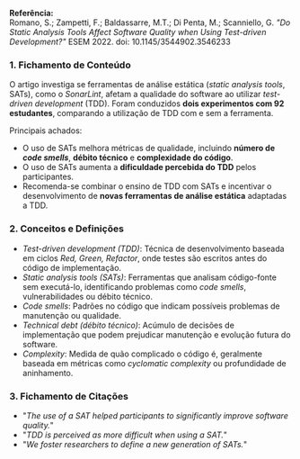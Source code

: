 **Referência:**  
Romano, S.; Zampetti, F.; Baldassarre, M.T.; Di Penta, M.; Scanniello, G. *"Do Static Analysis Tools Affect Software Quality when Using Test-driven Development?"* ESEM 2022. doi: 10.1145/3544902.3546233

### 1. Fichamento de Conteúdo
O artigo investiga se ferramentas de análise estática (*static analysis tools*, SATs), como o *SonarLint*, afetam a qualidade do software ao utilizar *test-driven development* (TDD). Foram conduzidos **dois experimentos com 92 estudantes**, comparando a utilização de TDD com e sem a ferramenta.  

Principais achados:

- O uso de SATs melhora métricas de qualidade, incluindo **número de *code smells***, **débito técnico** e **complexidade do código**.  
- O uso de SATs aumenta a **dificuldade percebida do TDD** pelos participantes.  
- Recomenda-se combinar o ensino de TDD com SATs e incentivar o desenvolvimento de **novas ferramentas de análise estática** adaptadas a TDD.

### 2. Conceitos e Definições
- *Test-driven development (TDD)*: Técnica de desenvolvimento baseada em ciclos *Red, Green, Refactor*, onde testes são escritos antes do código de implementação.  
- *Static analysis tools (SATs)*: Ferramentas que analisam código-fonte sem executá-lo, identificando problemas como *code smells*, vulnerabilidades ou débito técnico.  
- *Code smells*: Padrões no código que indicam possíveis problemas de manutenção ou qualidade.  
- *Technical debt (débito técnico)*: Acúmulo de decisões de implementação que podem prejudicar manutenção e evolução futura do software.  
- *Complexity*: Medida de quão complicado o código é, geralmente baseada em métricas como *cyclomatic complexity* ou profundidade de aninhamento.  

### 3. Fichamento de Citações
- "*The use of a SAT helped participants to significantly improve software quality.*"  
- "*TDD is perceived as more difficult when using a SAT.*"  
- "*We foster researchers to define a new generation of SATs.*"
